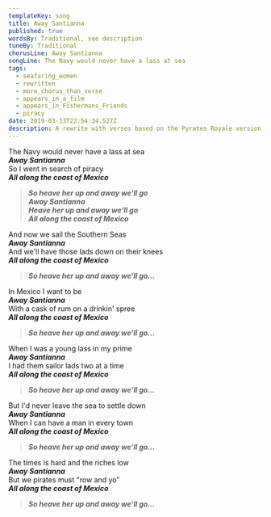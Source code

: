```yaml
---
templateKey: song
title: Away Santianna
published: true
wordsBy: Traditional, see description
tuneBy: Traditional
chorusLine: Away Santianna
songLine: The Navy would never have a lass at sea
tags:
  - seafaring_women
  - rewritten
  - more_chorus_than_verse
  - appears_in_a_film
  - appears_in_Fishermans_Friends
  - piracy
date: 2019-03-13T22:54:34.527Z
description: A rewrite with verses based on the Pyrates Royale version, and the chorus edited to match how most people sing it at Auntie Shanty.
---
```

The Navy would never have a lass at sea\
***Away Santianna***\
So I went in search of piracy\
***All along the coast of Mexico***

> ***So heave her up and away we'll go***\
> ***Away Santianna***\
> ***Heave her up and away we'll go***\
> ***All along the coast of Mexico***

And now we sail the Southern Seas\
***Away Santianna***\
And we'll have those lads down on their knees\
***All along the coast of Mexico***

> ***So heave her up and away we'll go...***

In Mexico I want to be\
***Away Santianna***\
With a cask of rum on a drinkin' spree\
***All along the coast of Mexico***

> ***So heave her up and away we'll go...***

When I was a young lass in my prime\
***Away Santianna***\
I had them sailor lads two at a time\
***All along the coast of Mexico***

> ***So heave her up and away we'll go...***

But I'd never leave the sea to settle down\
***Away Santianna***\
When I can have a man in every town\
***All along the coast of Mexico***

> ***So heave her up and away we'll go...***

The times is hard and the riches low\
***Away Santianna***\
But we pirates must "row and yo”\
***All along the coast of Mexico***

> ***So heave her up and away we'll go...***
